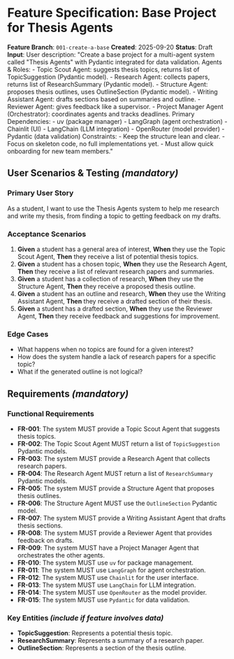 # Feature Specification: Base Project for Thesis Agents

**Feature Branch**: `001-create-a-base`
**Created**: 2025-09-20
**Status**: Draft
**Input**: User description: "Create a base project for a multi-agent system called "Thesis Agents" with Pydantic integrated for data validation. Agents & Roles: - Topic Scout Agent: suggests thesis topics, returns list of TopicSuggestion (Pydantic model). - Research Agent: collects papers, returns list of ResearchSummary (Pydantic model). - Structure Agent: proposes thesis outlines, uses OutlineSection (Pydantic model). - Writing Assistant Agent: drafts sections based on summaries and outline. - Reviewer Agent: gives feedback like a supervisor. - Project Manager Agent (Orchestrator): coordinates agents and tracks deadlines. Primary Dependencies: - uv (package manager) - LangGraph (agent orchestration) - Chainlit (UI) - LangChain (LLM integration) - OpenRouter (model provider) - Pydantic (data validation) Constraints: - Keep the structure lean and clear. - Focus on skeleton code, no full implementations yet. - Must allow quick onboarding for new team members."

## User Scenarios & Testing *(mandatory)*

### Primary User Story
As a student, I want to use the Thesis Agents system to help me research and write my thesis, from finding a topic to getting feedback on my drafts.

### Acceptance Scenarios
1.  **Given** a student has a general area of interest, **When** they use the Topic Scout Agent, **Then** they receive a list of potential thesis topics.
2.  **Given** a student has a chosen topic, **When** they use the Research Agent, **Then** they receive a list of relevant research papers and summaries.
3.  **Given** a student has a collection of research, **When** they use the Structure Agent, **Then** they receive a proposed thesis outline.
4.  **Given** a student has an outline and research, **When** they use the Writing Assistant Agent, **Then** they receive a drafted section of their thesis.
5.  **Given** a student has a drafted section, **When** they use the Reviewer Agent, **Then** they receive feedback and suggestions for improvement.

### Edge Cases
- What happens when no topics are found for a given interest?
- How does the system handle a lack of research papers for a specific topic?
- What if the generated outline is not logical?

## Requirements *(mandatory)*

### Functional Requirements
- **FR-001**: The system MUST provide a Topic Scout Agent that suggests thesis topics.
- **FR-002**: The Topic Scout Agent MUST return a list of `TopicSuggestion` Pydantic models.
- **FR-003**: The system MUST provide a Research Agent that collects research papers.
- **FR-004**: The Research Agent MUST return a list of `ResearchSummary` Pydantic models.
- **FR-005**: The system MUST provide a Structure Agent that proposes thesis outlines.
- **FR-006**: The Structure Agent MUST use the `OutlineSection` Pydantic model.
- **FR-007**: The system MUST provide a Writing Assistant Agent that drafts thesis sections.
- **FR-008**: The system MUST provide a Reviewer Agent that provides feedback on drafts.
- **FR-009**: The system MUST have a Project Manager Agent that orchestrates the other agents.
- **FR-010**: The system MUST use `uv` for package management.
- **FR-011**: The system MUST use `LangGraph` for agent orchestration.
- **FR-012**: The system MUST use `Chainlit` for the user interface.
- **FR-013**: The system MUST use `LangChain` for LLM integration.
- **FR-014**: The system MUST use `OpenRouter` as the model provider.
- **FR-015**: The system MUST use `Pydantic` for data validation.

### Key Entities *(include if feature involves data)*
- **TopicSuggestion**: Represents a potential thesis topic.
- **ResearchSummary**: Represents a summary of a research paper.
- **OutlineSection**: Represents a section of the thesis outline.
